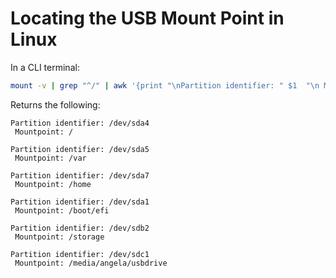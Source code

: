 # Locating the USB Mount Point in Linux

In a CLI terminal:

```bash
mount -v | grep "^/" | awk '{print "\nPartition identifier: " $1  "\n Mountpoint: "  $3}'
```

Returns the following:

```text
Partition identifier: /dev/sda4
 Mountpoint: /

Partition identifier: /dev/sda5
 Mountpoint: /var

Partition identifier: /dev/sda7
 Mountpoint: /home

Partition identifier: /dev/sda1
 Mountpoint: /boot/efi

Partition identifier: /dev/sdb2
 Mountpoint: /storage

Partition identifier: /dev/sdc1
 Mountpoint: /media/angela/usbdrive
```
